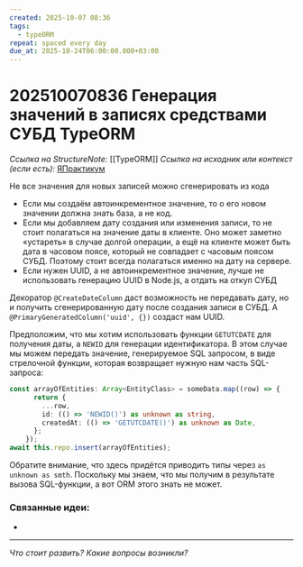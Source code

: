 ```yaml
---
created: 2025-10-07 08:36
tags:
  - typeORM
repeat: spaced every day
due_at: 2025-10-24T06:00:00.000+03:00
---
```

# 202510070836 Генерация значений в записях средствами СУБД TypeORM

*Ссылка на StructureNote:* [[TypeORM]]
*Ссылка на исходник или контекст (если есть):* [ЯПрактикум](https://practicum.yandex.ru/learn/backend-nodejs/courses/a4214ab0-2146-4152-b90e-651bf4c7ca5e/sprints/564244/topics/104f2765-a9c9-4617-8a5e-f21b675cf9b3/lessons/5674c491-8940-41ba-bf49-d6da1cbe2337/)

Не все значения для новых записей можно сгенерировать из кода

- Если мы создаём автоинкрементное значение, то о его новом значении должна знать база, а не код.
- Если мы добавляем дату создания или изменения записи, то не стоит полагаться на значение даты в клиенте. Оно может заметно «устареть» в случае долгой операции, а ещё на клиенте может быть дата в часовом поясе, который не совпадает с часовым поясом СУБД. Поэтому стоит всегда полагаться именно на дату на сервере.
- Если нужен UUID, а не автоинкрементное значение, лучше не использовать генерацию UUID в Node.js, а отдать на откуп СУБД

Декоратор `@CreateDateColumn` даст возможность не передавать дату, но и получить сгенерированную дату после создания записи в СУБД. А `@PrimaryGeneratedColumn('uuid', {})` создаст нам UUID.

Предположим, что мы хотим использовать функции `GETUTCDATE` для получения даты, а `NEWID` для генерации идентификатора. В этом случае мы можем передать значение, генерируемое SQL запросом, в виде стрелочной функции, которая возвращает нужную нам часть SQL-запроса:

```ts
const arrayOfEntities: Array<EntityClass> = someData.map((row) => {
      return {
        ...row,
        id: (() => 'NEWID()') as unknown as string,
        createdAt: (() => 'GETUTCDATE()') as unknown as Date,
      };
    });
await this.repo.insert(arrayOfEntities);
```

Обратите внимание, что здесь придётся приводить типы через `as unknown as smth`. Поскольку мы знаем, что мы получим в результате вызова SQL-функции, а вот ORM этого знать не может.

### Связанные идеи:

* 
---

*Что стоит развить? Какие вопросы возникли?*

